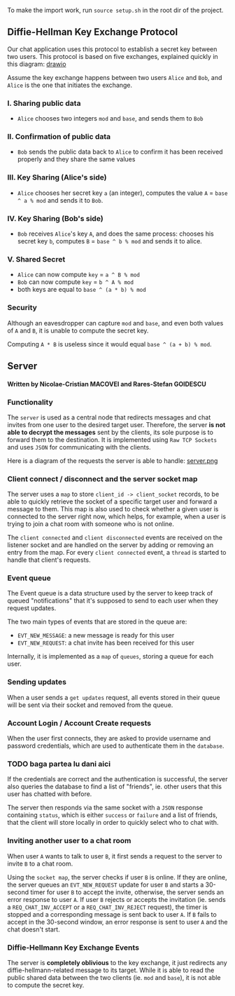 To make the import work, run `source setup.sh` in the root dir of the project.

## Diffie-Hellman Key Exchange Protocol

Our chat application uses this protocol to establish a secret key between two users. This protocol is based on five exchanges, explained quickly in this diagram: [drawio](https://static.cristimacovei.dev/drawio-key-exchange.png)

Assume the key exchange happens between two users `Alice` and `Bob`, and `Alice` is the one that initiates the exchange.

### I. Sharing public data
- `Alice` chooses two integers `mod` and `base`, and sends them to `Bob`

### II. Confirmation of public data
- `Bob` sends the public data back to `Alice` to confirm it has been received properly and they share the same values

### III. Key Sharing (Alice's side)
- `Alice` chooses her secret key `a` (an integer), computes the value `A` = `base ^ a % mod` and sends it to `Bob`.

### IV. Key Sharing (Bob's side)
- `Bob` receives `Alice`'s key `A`, and does the same process: chooses his secret key `b`, computes `B` = `base ^ b % mod` and sends it to alice.

### V. Shared Secret
- `Alice` can now compute `key` = `a ^ B % mod`
- `Bob` can now compute `key` = `b ^ A % mod`
- both keys are equal to `base ^ (a * b) % mod`

### Security

Although an eavesdropper can capture `mod` and `base`, and even both values of `A` and `B`, it is unable to compute the secret key. 

Computing `A * B` is useless since it would equal `base ^ (a + b) % mod`.

## Server 

#### Written by Nicolae-Cristian MACOVEI and Rares-Stefan GOIDESCU

### Functionality

The `server` is used as a central node that redirects messages and chat invites from one user to the desired target user. Therefore, the server **is not able to decrypt the messages** sent by the clients, its sole purpose is to forward them to the destination. It is implemented using `Raw TCP Sockets` and uses `JSON` for communicating with the clients.

Here is a diagram of the requests the server is able to handle:
[server.png](https://static.cristimacovei.dev/drawio-server.png)

### Client connect / disconnect and the server socket map

The server uses a `map` to store `client_id -> client_socket` records, to be able to quickly retrieve the socket of a specific target user and forward a message to them. This map is also used to check whether a given user is connected to the server right now, which helps, for example, when a user is trying to join a chat room with someone who is not online.

The `client connected` and `client disconnected` events are received on the listener socket and are handled on the server by adding or removing an entry from the map. For every `client connected` event, a `thread` is started to handle that client's requests.

### Event queue

The Event queue is a data structure used by the server to keep track of queued "notifications" that it's supposed to send to each user when they request updates.

The two main types of events that are stored in the queue are:
- `EVT_NEW_MESSAGE`: a new message is ready for this user
- `EVT_NEW_REQUEST`: a chat invite has been received for this user

Internally, it is implemented as a `map` of `queues`, storing a queue for each user.

### Sending updates

When a user sends a `get updates` request, all events stored in their queue will be sent via their socket and removed from the queue.

### Account Login / Account Create requests

When the user first connects, they are asked to provide username and password credentials, which are used to authenticate them in the `database`.

### TODO baga partea lu dani aici

If the credentials are correct and the authentication is successful, the server also queries the database to find a list of "friends", ie. other users that this user has chatted with before.

The server then responds via the same socket with a `JSON` response containing `status`, which is either `success` or `failure` and a list of friends, that the client will store locally in order to quickly select who to chat with.

### Inviting another user to a chat room

When user `A` wants to talk to user `B`, it first sends a request to the server to invite `B` to a 
chat room.

Using the `socket map`, the server checks if user `B` is online. If they are online, the server queues an `EVT_NEW_REQUEST` update for user `B` and starts a 30-second timer for user `B` to accept the invite, otherwise, the server sends an error response to user `A`. If user `B` rejects or accepts the invitation (ie. sends a `REQ_CHAT_INV_ACCEPT` or a `REQ_CHAT_INV_REJECT` request), the timer is stopped and a corresponding message is sent back to user `A`. If `B` fails to accept in the 30-second window, an error response is sent to user `A` and the chat doesn't start. 

### Diffie-Hellmann Key Exchange Events

The server is **completely oblivious** to the key exchange, it just redirects any diffie-hellmann-related message to its target. While it is able to read the public shared data between the two clients (ie. `mod` and `base`), it is not able to compute the secret key.
